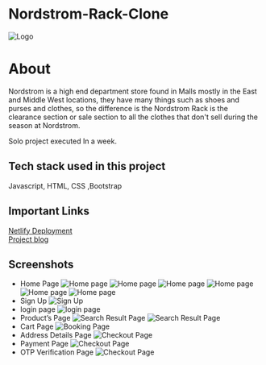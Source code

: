 # Nordstrom-Rack-Clone

![Logo](https://investor.nordstrom.com/system/files-encrypted/nasdaq_kms/inline-images/RACK_2021_BLACK_rgb-1280x1280.jpeg)

# About

Nordstrom is a high end department store found in Malls mostly in the East and Middle West locations, they have many things such as shoes and purses and clothes, so the difference is the Nordstrom Rack is the clearance section or sale section to all the clothes that don't sell during the season at Nordstrom.

Solo project executed In a week.

## Tech stack used in this project

Javascript, HTML, CSS ,Bootstrap

## Important Links
<a href="https://nordstromrackclone.netlify.app/">Netlify Deployment</a>
<br>
<a href="https://medium.com/@bhuvasagar632/journey-of-cloning-of-the-website-nordstromrack-com-307d8ce754d8">Project blog</a>
<br>
## Screenshots
- Home Page
![Home page](https://miro.medium.com/max/875/1*-zADWZy1zQBP8zL6HDpMAQ.png)
![Home page](https://miro.medium.com/max/875/1*rP6UvWC0hdVoVQBk2iQt2w.png)
![Home page](https://miro.medium.com/max/875/1*cGYCeLUpa6R9UmU9zr_U2w.png)
![Home page](https://miro.medium.com/max/875/1*uKXkvgtKaWambsrB4fU4Jw.png)
![Home page](https://miro.medium.com/max/875/1*Y67oMyxuI-HZBxTE4HZ7HQ.png)
![Home page](https://miro.medium.com/max/875/1*Y67oMyxuI-HZBxTE4HZ7HQ.png)
- Sign Up
![Sign Up](https://miro.medium.com/max/875/1*V2KgEOkB1oyEHPvRafnP3Q.png)
- login page
![login page](https://miro.medium.com/max/875/1*mzxEoAQLthTIsZNpG2AlnQ.png)
- Product’s Page
![Search Result Page](https://miro.medium.com/max/875/1*EZdlwAbclZl_90eFvcJBrg.png)
![Search Result Page](https://miro.medium.com/max/875/1*T_Cpcb2YitwI4JgBhydK5Q.png)
- Cart Page
![Booking Page](https://miro.medium.com/max/875/1*eMwVCz0QGdLfPzVr_G5j3Q.png)
- Address Details Page
![Checkout Page](https://miro.medium.com/max/875/1*iGQ4sWsEnOQm6EBSbSXr5g.png)
- Payment Page
![Checkout Page](https://miro.medium.com/max/875/1*KgYE2do_u05RWddTUZ8_Wg.png)
- OTP Verification Page
![Checkout Page](https://miro.medium.com/max/875/1*2YVKqVJQMV5895pSJPxmnQ.png)
